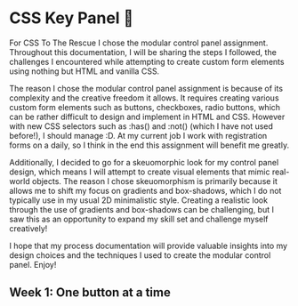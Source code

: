 # CSS Key Panel :art:

For CSS To The Rescue I chose the modular control panel assignment. Throughout this documentation, I will be sharing the steps I followed, the challenges I encountered while attempting to create custom form elements using nothing but HTML and vanilla CSS.

The reason I chose the modular control panel assignment is because of its complexity and the creative freedom it allows. It requires creating various custom form elements such as buttons, checkboxes, radio buttons, which can be rather difficult to design and implement in HTML and CSS. However with new CSS selectors such as :has() and :not() (which I have not used before!), I should manage :D. At my current job I work with registration forms on a daily, so I think in the end this assignment will benefit me greatly. 

Additionally, I decided to go for a skeuomorphic look for my control panel design, which means I will attempt to create visual elements that mimic real-world objects.
The reason I chose skeuomorphism is primarily because it allows me to shift my focus on gradients and box-shadows, which I do not typically use in my usual 2D minimalistic style. Creating a realistic look through the use of gradients and box-shadows can be challenging, but I saw this as an opportunity to expand my skill set and challenge myself creatively!

I hope that my process documentation will provide valuable insights into my design choices and the techniques I used to create the modular control panel. Enjoy!

## Week 1: One button at a time

